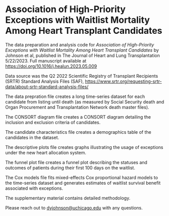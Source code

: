 # Association of High-Priority Exceptions with Waitlist Mortality Among Heart Transplant Candidates

The data preparation and analysis code for *Association of High-Priority Exceptions with Waitlist Mortality Among Heart Transplant Candidates* by Johnson et al, published in The Journal of Heart and Lung Transplantation 5/22/2023. Full manuscript available at https://doi.org/10.1016/j.healun.2023.05.009

Data source was the Q2 2022 Scientific Registry of Transplant Recipients (SRTR) Standard Analysis Files (SAF), https://www.srtr.org/requesting-srtr-data/about-srtr-standard-analysis-files/

The data prepration file creates a long time-series dataset for each candidate from listing until death (as measured by Social Security death and Organ Procurement and Transplantation Network death master files).

The CONSORT diagram file creates a CONSORT diagram detailing the inclusion and exclusion criteria of candidates.

The candidate characteristics file creates a demographics table of the candidates in the dataset.

The descriptive plots file creates graphs illustrating the usage of exceptions under the new heart allocation system. 

The funnel plot file creates a funnel plot describing the statuses and outcomes of patients during their first 100 days on the waitlist.

The Cox models file fits mixed-effects Cox proportional hazard models to the time-series dataset and generates estimates of waitlist survival benefit associated with exceptions.

The supplementary material contains detailed methodology.

Please reach out to dyjohnson@uchicago.edu with any questions.
